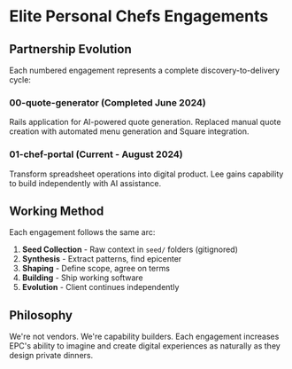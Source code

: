 # Elite Personal Chefs Engagements

## Partnership Evolution
Each numbered engagement represents a complete discovery-to-delivery cycle:

### 00-quote-generator (Completed June 2024)
Rails application for AI-powered quote generation. Replaced manual quote creation with automated menu generation and Square integration.

### 01-chef-portal (Current - August 2024)
Transform spreadsheet operations into digital product. Lee gains capability to build independently with AI assistance.

## Working Method
Each engagement follows the same arc:
1. **Seed Collection** - Raw context in `seed/` folders (gitignored)
2. **Synthesis** - Extract patterns, find epicenter
3. **Shaping** - Define scope, agree on terms
4. **Building** - Ship working software
5. **Evolution** - Client continues independently

## Philosophy
We're not vendors. We're capability builders. Each engagement increases EPC's ability to imagine and create digital experiences as naturally as they design private dinners.